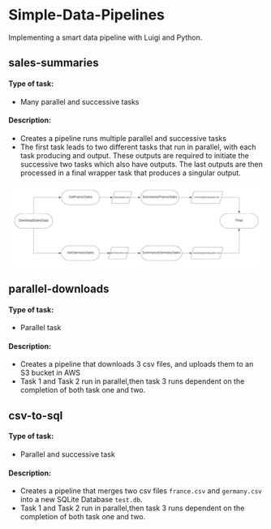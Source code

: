 # Simple-Data-Pipelines

Implementing a smart data pipeline with Luigi and Python.

## sales-summaries

#### Type of task:

- Many parallel and successive tasks

#### Description:

- Creates a pipeline runs multiple parallel and successive tasks
- The first task leads to two different tasks that run in parallel, with each task producing and output. These outputs are required to initiate the successive two tasks which also have outputs. The last outputs are then processed in a final wrapper task that produces a singular output.

![Pipeline Diagram](sales-summaries/pipelineimage.jpg)

## parallel-downloads

#### Type of task:

- Parallel task

#### Description:

- Creates a pipeline that downloads 3 csv files, and uploads them to an S3 bucket in AWS
- Task 1 and Task 2 run in parallel,then task 3 runs dependent on the completion of both task one and two.

## csv-to-sql

#### Type of task:

- Parallel and successive task

#### Description:

- Creates a pipeline that merges two csv files `france.csv` and `germany.csv` into a new SQLite Database `test.db`.
- Task 1 and Task 2 run in parallel,then task 3 runs dependent on the completion of both task one and two.
